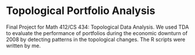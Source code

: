 # Topological Portfolio Analysis
Final Project for Math 412/CS 434: Topological Data Analysis. We used TDA to evaluate the performance of portfolios during the economic downturn of 2008 by detecting patterns in the topological changes. The R scripts were written by me.
